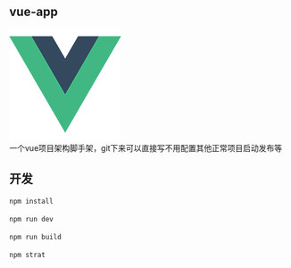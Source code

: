 ## vue-app

<img style="margin:0 auto" src="src/assets/logo.png"></img><br/>
一个vue项目架构脚手架，git下来可以直接写不用配置其他正常项目启动发布等

## 开发
```
npm install 

npm run dev 

npm run build

npm strat
```

